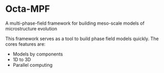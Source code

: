 # Octa-MPF
A multi-phase-field framework for building meso-scale models of microstructure evolution

This framework serves as a tool to build phase field models quickly. The cores features are:
- Models by components
- 1D to 3D
- Parallel computing
